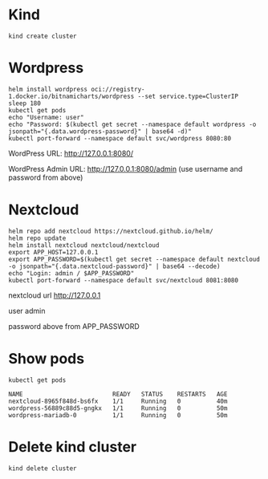 # Kind
`kind create cluster`

# Wordpress
```
helm install wordpress oci://registry-1.docker.io/bitnamicharts/wordpress --set service.type=ClusterIP
sleep 180
kubectl get pods
echo "Username: user"
echo "Password: $(kubectl get secret --namespace default wordpress -o jsonpath="{.data.wordpress-password}" | base64 -d)"
kubectl port-forward --namespace default svc/wordpress 8080:80 
```

WordPress URL: http://127.0.0.1:8080/

WordPress Admin URL: http://127.0.0.1:8080/admin (use username and password from above)

# Nextcloud 
```
helm repo add nextcloud https://nextcloud.github.io/helm/
helm repo update
helm install nextcloud nextcloud/nextcloud
export APP_HOST=127.0.0.1
export APP_PASSWORD=$(kubectl get secret --namespace default nextcloud -o jsonpath="{.data.nextcloud-password}" | base64 --decode)
echo "Login: admin / $APP_PASSWORD"
kubectl port-forward --namespace default svc/nextcloud 8081:8080
```

nextcloud url http://127.0.0.1

user admin

password above from APP_PASSWORD

# Show pods
```
kubectl get pods

NAME                         READY   STATUS    RESTARTS   AGE
nextcloud-8965f848d-bs6fx    1/1     Running   0          40m
wordpress-56889c88d5-gngkx   1/1     Running   0          50m
wordpress-mariadb-0          1/1     Running   0          50m
```


# Delete kind cluster

`kind delete cluster`

